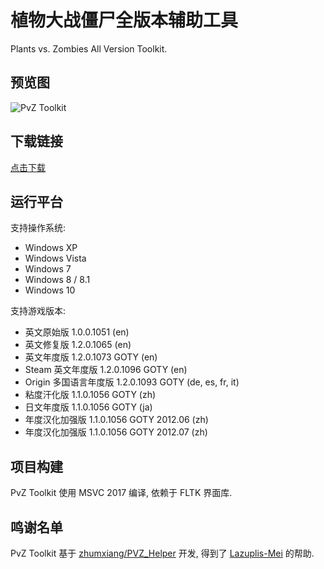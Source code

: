 
# 植物大战僵尸全版本辅助工具

Plants vs. Zombies All Version Toolkit.

## 预览图

![PvZ Toolkit](https://github.com/lmintlcx/pvztoolkit/raw/master/img/ptk.gif)

## 下载链接

[点击下载](https://pvz.lmintlcx.com/toolkit/)

## 运行平台

支持操作系统:

- Windows XP
- Windows Vista
- Windows 7
- Windows 8 / 8.1
- Windows 10

支持游戏版本:

- 英文原始版 1.0.0.1051 (en)
- 英文修复版 1.2.0.1065 (en)
- 英文年度版 1.2.0.1073 GOTY (en)
- Steam 英文年度版 1.2.0.1096 GOTY (en)
- Origin 多国语言年度版 1.2.0.1093 GOTY (de, es, fr, it)
- 粘度汗化版 1.1.0.1056 GOTY (zh)
- 日文年度版 1.1.0.1056 GOTY (ja)
- 年度汉化加强版 1.1.0.1056 GOTY 2012.06 (zh)
- 年度汉化加强版 1.1.0.1056 GOTY 2012.07 (zh)

## 项目构建

PvZ Toolkit 使用 MSVC 2017 编译, 依赖于 FLTK 界面库.

## 鸣谢名单

PvZ Toolkit 基于 [zhumxiang/PVZ_Helper](https://github.com/zhumxiang/PVZ_Helper) 开发, 得到了 [Lazuplis-Mei](https://github.com/Lazuplis-Mei) 的帮助.
